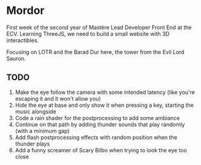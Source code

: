 # Mordor

First week of the second year of Mastère Lead Developer Front End at the ECV.
Learning ThreeJS, we need to build a small website with 3D interactibles.

Focusing on LOTR and the Barad Dur here, the tower from the Evil Lord Sauron.

## TODO
1. Make the eye follow the camera with some intended latency
(like you're escaping it and it won't allow you)
2. Hide the eye at base and only show it when pressing a key, starting the music alongside
3. Code a rain shader for the postprocessing to add some ambiance
4. Continue on that path by adding thunder sounds that play randomly (with a minimum gap)
5. Add flash postprocessing effects with random position when the thunder plays
6. Add a funny screamer of Scary Bilbo when trying to look the eye too close
